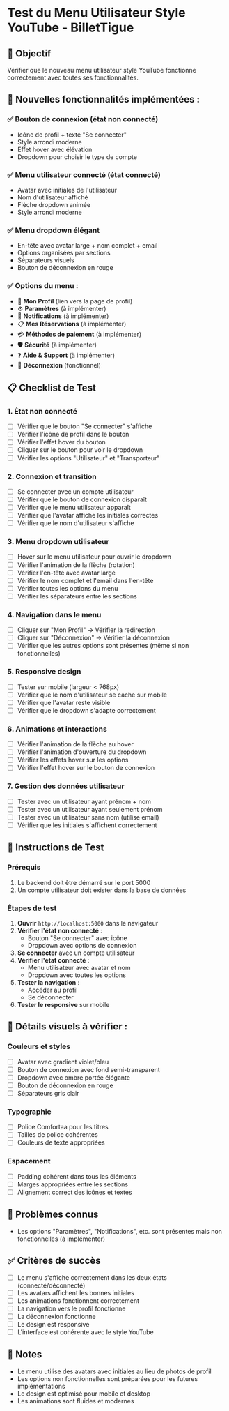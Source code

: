 # Test du Menu Utilisateur Style YouTube - BilletTigue

## 🎯 Objectif
Vérifier que le nouveau menu utilisateur style YouTube fonctionne correctement avec toutes ses fonctionnalités.

## 🎨 **Nouvelles fonctionnalités implémentées :**

### ✅ **Bouton de connexion (état non connecté)**
- Icône de profil + texte "Se connecter"
- Style arrondi moderne
- Effet hover avec élévation
- Dropdown pour choisir le type de compte

### ✅ **Menu utilisateur connecté (état connecté)**
- Avatar avec initiales de l'utilisateur
- Nom d'utilisateur affiché
- Flèche dropdown animée
- Style arrondi moderne

### ✅ **Menu dropdown élégant**
- En-tête avec avatar large + nom complet + email
- Options organisées par sections
- Séparateurs visuels
- Bouton de déconnexion en rouge

### ✅ **Options du menu :**
- 👤 **Mon Profil** (lien vers la page de profil)
- ⚙️ **Paramètres** (à implémenter)
- 🔔 **Notifications** (à implémenter)
- 📋 **Mes Réservations** (à implémenter)
- 💳 **Méthodes de paiement** (à implémenter)
- 🛡️ **Sécurité** (à implémenter)
- ❓ **Aide & Support** (à implémenter)
- 🚪 **Déconnexion** (fonctionnel)

## 📋 Checklist de Test

### 1. **État non connecté**
- [ ] Vérifier que le bouton "Se connecter" s'affiche
- [ ] Vérifier l'icône de profil dans le bouton
- [ ] Vérifier l'effet hover du bouton
- [ ] Cliquer sur le bouton pour voir le dropdown
- [ ] Vérifier les options "Utilisateur" et "Transporteur"

### 2. **Connexion et transition**
- [ ] Se connecter avec un compte utilisateur
- [ ] Vérifier que le bouton de connexion disparaît
- [ ] Vérifier que le menu utilisateur apparaît
- [ ] Vérifier que l'avatar affiche les initiales correctes
- [ ] Vérifier que le nom d'utilisateur s'affiche

### 3. **Menu dropdown utilisateur**
- [ ] Hover sur le menu utilisateur pour ouvrir le dropdown
- [ ] Vérifier l'animation de la flèche (rotation)
- [ ] Vérifier l'en-tête avec avatar large
- [ ] Vérifier le nom complet et l'email dans l'en-tête
- [ ] Vérifier toutes les options du menu
- [ ] Vérifier les séparateurs entre les sections

### 4. **Navigation dans le menu**
- [ ] Cliquer sur "Mon Profil" → Vérifier la redirection
- [ ] Cliquer sur "Déconnexion" → Vérifier la déconnexion
- [ ] Vérifier que les autres options sont présentes (même si non fonctionnelles)

### 5. **Responsive design**
- [ ] Tester sur mobile (largeur < 768px)
- [ ] Vérifier que le nom d'utilisateur se cache sur mobile
- [ ] Vérifier que l'avatar reste visible
- [ ] Vérifier que le dropdown s'adapte correctement

### 6. **Animations et interactions**
- [ ] Vérifier l'animation de la flèche au hover
- [ ] Vérifier l'animation d'ouverture du dropdown
- [ ] Vérifier les effets hover sur les options
- [ ] Vérifier l'effet hover sur le bouton de connexion

### 7. **Gestion des données utilisateur**
- [ ] Tester avec un utilisateur ayant prénom + nom
- [ ] Tester avec un utilisateur ayant seulement prénom
- [ ] Tester avec un utilisateur sans nom (utilise email)
- [ ] Vérifier que les initiales s'affichent correctement

## 🚀 Instructions de Test

### Prérequis
1. Le backend doit être démarré sur le port 5000
2. Un compte utilisateur doit exister dans la base de données

### Étapes de test
1. **Ouvrir** `http://localhost:5000` dans le navigateur
2. **Vérifier l'état non connecté** :
   - Bouton "Se connecter" avec icône
   - Dropdown avec options de connexion
3. **Se connecter** avec un compte utilisateur
4. **Vérifier l'état connecté** :
   - Menu utilisateur avec avatar et nom
   - Dropdown avec toutes les options
5. **Tester la navigation** :
   - Accéder au profil
   - Se déconnecter
6. **Tester le responsive** sur mobile

## 🎨 **Détails visuels à vérifier :**

### Couleurs et styles
- [ ] Avatar avec gradient violet/bleu
- [ ] Bouton de connexion avec fond semi-transparent
- [ ] Dropdown avec ombre portée élégante
- [ ] Bouton de déconnexion en rouge
- [ ] Séparateurs gris clair

### Typographie
- [ ] Police Comfortaa pour les titres
- [ ] Tailles de police cohérentes
- [ ] Couleurs de texte appropriées

### Espacement
- [ ] Padding cohérent dans tous les éléments
- [ ] Marges appropriées entre les sections
- [ ] Alignement correct des icônes et textes

## 🐛 Problèmes connus
- Les options "Paramètres", "Notifications", etc. sont présentes mais non fonctionnelles (à implémenter)

## ✅ Critères de succès
- [ ] Le menu s'affiche correctement dans les deux états (connecté/déconnecté)
- [ ] Les avatars affichent les bonnes initiales
- [ ] Les animations fonctionnent correctement
- [ ] La navigation vers le profil fonctionne
- [ ] La déconnexion fonctionne
- [ ] Le design est responsive
- [ ] L'interface est cohérente avec le style YouTube

## 📝 Notes
- Le menu utilise des avatars avec initiales au lieu de photos de profil
- Les options non fonctionnelles sont préparées pour les futures implémentations
- Le design est optimisé pour mobile et desktop
- Les animations sont fluides et modernes 
